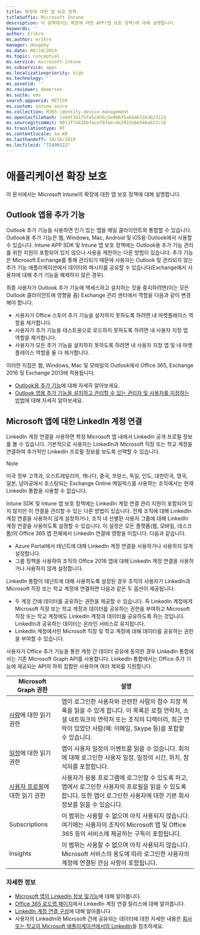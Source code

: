 ```yaml
---
title: 확장에 대한 앱 보호 정책
titleSuffix: Microsoft Intune
description: 이 항목에서는 확장에 대한 APP(앱 보호 정책)에 대해 설명합니다.
keywords: ''
author: Erikre
ms.author: erikre
manager: dougeby
ms.date: 08/19/2019
ms.topic: conceptual
ms.service: microsoft-intune
ms.subservice: apps
ms.localizationpriority: high
ms.technology: ''
ms.assetid: ''
ms.reviewer: demerson
ms.suite: ems
search.appverid: MET150
ms.custom: intune-azure
ms.collection: M365-identity-device-management
ms.openlocfilehash: 1a94f3d175fe5c036c5e90635a66467263b23122
ms.sourcegitcommit: 9013f7442bbface78feecde2922e8e546a622c16
ms.translationtype: HT
ms.contentlocale: ko-KR
ms.lasthandoff: 10/16/2019
ms.locfileid: "72499122"
---
```

# <a name="protecting-application-extensions"></a>애플리케이션 확장 보호

이 문서에서는 Microsoft Intune의 확장에 대한 앱 보호 정책에 대해 설명합니다.

## <a name="add-ins-for-outlook-app"></a>Outlook 앱용 추가 기능

Outlook 추가 기능을 사용하면 인기 있는 앱을 메일 클라이언트와 통합할 수 있습니다. Outlook용 추가 기능은 웹, Windows, Mac, Android 및 iOS용 Outlook에서 사용할 수 있습니다. Intune APP SDK 및 Intune 앱 보호 정책에는 Outlook용 추가 기능 관리를 위한 지원이 포함되어 있지 않으나 사용을 제한하는 다른 방법이 있습니다. 추가 기능은 Microsoft Exchange를 통해 관리되기 때문에 사용자는 Outlook 및 관리되지 않는 추가 기능 애플리케이션에서 데이터와 메시지를 공유할 수 있습니다(Exchange에서 사용자에 대해 추가 기능을 해제하지 않은 경우).

최종 사용자가 Outlook 추가 기능에 액세스하고 설치하는 것을 중지하려면(이는 모든 Outlook 클라이언트에 영향을 줌) Exchange 관리 센터에서 역할을 다음과 같이 변경해야 합니다.

- 사용자가 Office 스토어 추가 기능을 설치하지 못하도록 하려면 내 마켓플레이스 역할을 제거합니다.
- 사용자가 추가 기능을 테스트용으로 로드하지 못하도록 하려면 내 사용자 지정 앱 역할을 제거합니다.
- 사용자가 모든 추가 기능을 설치하지 못하도록 하려면 내 사용자 지정 앱 및 내 마켓플레이스 역할을 둘 다 제거합니다.

이러한 지침은 웹, Windows, Mac 및 모바일의 Outlook에서 Office 365, Exchange 2016 및 Exchange 2013에 적용됩니다.

- [Outlook용 추가 기능](https://technet.microsoft.com/library/jj943753(v=exchg.150).aspx)에 대해 자세히 알아보세요.
- [Outlook 앱용 추가 기능을 설치하고 관리할 수 있는 관리자 및 사용자를 지정하는 방법](https://technet.microsoft.com/library/jj943754(v=exchg.150).aspx)에 대해 자세히 알아보세요.

## <a name="linkedin-account-connections-for-microsoft-apps"></a>Microsoft 앱에 대한 LinkedIn 계정 연결

LinkedIn 계정 연결을 사용하면 특정 Microsoft 앱 내에서 LinkedIn 공개 프로필 정보를 볼 수 있습니다. 기본적으로 사용자는 LinkedIn과 Microsoft 직장 또는 학교 계정을 연결하여 추가적인 LinkedIn 프로필 정보를 보도록 선택할 수 있습니다. 

> [!NOTE]
> 미국 정부 고객과, 오스트레일리아, 캐나다, 중국, 프랑스, 독일, 인도, 대한민국, 영국, 일본, 남아공에서 호스팅되는 Exchange Online 메일박스를 사용하는 조직에서는 현재 LinkedIn 통합을 사용할 수 없습니다.

Intune SDK 및 Intune 앱 보호 정책에는 LinkedIn 계정 연결 관리 지원이 포함되어 있지 않지만 이 연결을 관리할 수 있는 다른 방법이 있습니다. 전체 조직에 대해 LinkedIn 계정 연결을 사용하지 않게 설정하거나, 조직 내 선별된 사용자 그룹에 대해 LinkedIn 계정 연결을 사용하도록 설정할 수 있습니다. 이 설정은 모든 플랫폼(웹, 모바일, 데스크톱)의 Office 365 앱 전체에서 LinkedIn 연결에 영향을 미칩니다. 다음과 같습니다.

- Azure Portal에서 테넌트에 대해 LinkedIn 계정 연결을 사용하거나 사용하지 않게 설정합니다. 
- 그룹 정책을 사용하여 조직의 Office 2016 앱에 대해 LinkedIn 계정 연결을 사용하거나 사용하지 않게 설정합니다.

LinkedIn 통합이 테넌트에 대해 사용하도록 설정된 경우 조직의 사용자가 LinkedIn과 Microsoft 직장 또는 학교 계정에 연결하면 다음과 같은 두 옵션이 제공됩니다. 

- 두 계정 간에 데이터를 공유하는 권한을 제공할 수 있습니다. 즉 LinkedIn 계정에게 Microsoft 직장 또는 학교 계정과 데이터를 공유하는 권한을 부여하고 Microsoft 직장 또는 학교 계정에도 LinkedIn 계정과 데이터를 공유하도록 하는 것입니다. LinkedIn과 공유하는 데이터는 온라인 서비스로 유지됩니다. 
- LinkedIn 계정에서만 Microsoft 직장 및 학교 계정에 대해 데이터를 공유하는 권한을 부여할 수 있습니다.

사용자가 Office 추가 기능을 통한 계정 간 데이터 공유에 동의한 경우 LinkedIn 통합에서는 기존 Microsoft Graph API를 사용합니다. LinkedIn 통합에서는 Office 추가 기능에 제공되는 API의 하위 집합만 사용하며 여러 제외를 지원합니다.


|Microsoft Graph 권한  |설명  |
|---------|---------|
|[사람](https://developer.microsoft.com/graph/docs/concepts/permissions_reference#people-permissions)에 대한 읽기 권한     |앱이 로그인한 사용자와 관련한 사람의 점수 지정 목록을 읽을 수 있게 합니다. 이 목록은 로컬 연락처, 소셜 네트워크의 연락처 또는 조직의 디렉터리, 최근 연락이 있었던 사람(예: 이메일, Skype 등)을 포함할 수 있습니다.         |
|[일정](https://developer.microsoft.com/graph/docs/concepts/permissions_reference#calendars-permissions)에 대한 읽기 권한     |앱이 사용자 일정의 이벤트를 읽을 수 있습니다. 회의에 대해 로그인한 사용자 일정, 일정의 시간, 위치, 참석자를 포함합니다.         |
|[사용자 프로필](https://developer.microsoft.com/graph/docs/concepts/permissions_reference#user-permissions)에 대한 읽기 권한     |사용자가 응용 프로그램에 로그인할 수 있도록 하고, 앱에서 로그인한 사용자의 프로필을 읽을 수 있도록 합니다. 또한 앱이 로그인한 사용자에 대한 기본 회사 정보를 읽을 수 있습니다.         |
|Subscriptions     |이 범위는 사용할 수 없으며 아직 사용되지 않습니다. 여기에는 사용자의 조직이 Microsoft 앱 및 Office 365 등의 서비스에 제공하는 구독이 포함됩니다.         |
|Insights     |이 범위는 사용할 수 없으며 아직 사용되지 않습니다. Microsoft 서비스의 용도에 따라 로그인한 사용자의 계정에 연결된 관심 사항이 포함됩니다.         |

### <a name="learn-more"></a>자세한 정보

- [Microsoft 앱의 LinkedIn 정보 및기능](https://go.microsoft.com/fwlink/?linkid=850740)에 대해 알아봅니다.
- [Office 365 로드맵 페이지](https://products.office.com/en-US/business/office-365-roadmap?filters=%26freeformsearch=linkedin#abc)에서 LinkedIn 계정 연결 릴리스에 대해 알아봅니다. 
- [LinkedIn 계정 연결 구성](https://docs.microsoft.com/azure/active-directory/linkedin-integration)에 대해 알아봅니다.
- 사용자의 LinkedIn와 Microsoft 간에 공유되는 데이터에 대한 자세한 내용은 [회사 또는 학교의 Microsoft 애플리케이션에서의 LinkedIn](https://www.linkedin.com/help/linkedin/answer/84077)을 참조하세요.

